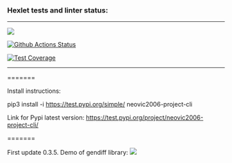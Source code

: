 ### Hexlet tests and linter status:
___
<a href="https://codeclimate.com/github/NeoVic2006/python-project-lvl2/maintainability"><img src="https://api.codeclimate.com/v1/badges/5bc047f15d925f50a87a/maintainability" /></a>

[![Github Actions Status](https://github.com/NeoVic2006/python-project-lvl2/workflows/CI/badge.svg)](https://github.com/NeoVic2006/python-project-lvl2/actions)

[![Test Coverage](https://api.codeclimate.com/v1/badges/0ff4b228a29585c0b927/test_coverage)](https://codeclimate.com/github/NeoVic2006/python-project-lvl2/test_coverage)
___
=======

Install instructions: 

pip3 install -i https://test.pypi.org/simple/ neovic2006-project-cli

Link for Pypi latest version: https://test.pypi.org/project/neovic2006-project-cli/

=======

First update 0.3.5. Demo of gendiff library:
<a href="https://asciinema.org/a/KDrosXZZCkWBvEdHnQS0AL2yS" target="_blank"><img src="https://asciinema.org/a/PC0cFNvfiJ0ITBHYiyaFHGzyu.svg" /></a>
